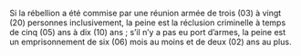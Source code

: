 Si la rébellion a été commise par une réunion armée de trois (03) à vingt (20) personnes inclusivement, la peine est la réclusion criminelle à temps de cinq (05) ans à dix (10) ans ; s’il n’y a pas eu port d’armes, la peine est un emprisonnement de six (06) mois au moins et de deux (02) ans au plus.
